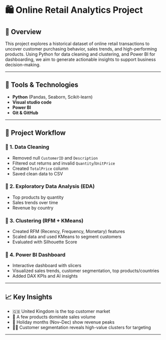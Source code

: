 # 🛍️ Online Retail Analytics Project

## 📌 Overview
This project explores a historical dataset of online retail transactions to uncover customer purchasing behavior, sales trends, and high-performing products. Using Python for data cleaning and clustering, and Power BI for dashboarding, we aim to generate actionable insights to support business decision-making.

---

## 🧰 Tools & Technologies
- **Python** (Pandas, Seaborn, Scikit-learn)
- **Visual studio code**
- **Power BI**
- **Git & GitHub**

---
## 🚀 Project Workflow

### 🔹 1. Data Cleaning
- Removed null `CustomerID` and `Description`
- Filtered out returns and invalid `Quantity`/`UnitPrice`
- Created `TotalPrice` column
- Saved clean data to CSV

### 🔹 2. Exploratory Data Analysis (EDA)
- Top products by quantity
- Sales trends over time
- Revenue by country

### 🔹 3. Clustering (RFM + KMeans)
- Created RFM (Recency, Frequency, Monetary) features
- Scaled data and used KMeans to segment customers
- Evaluated with Silhouette Score

### 🔹 4. Power BI Dashboard
- Interactive dashboard with slicers
- Visualized sales trends, customer segmentation, top products/countries
- Added DAX KPIs and AI insights

---

## 📈 Key Insights

- 🇬🇧 United Kingdom is the top customer market
- 🎁 A few products dominate sales volume
- 📆 Holiday months (Nov–Dec) show revenue peaks
- 🧑‍💼 Customer segmentation reveals high-value clusters for targeting

---

